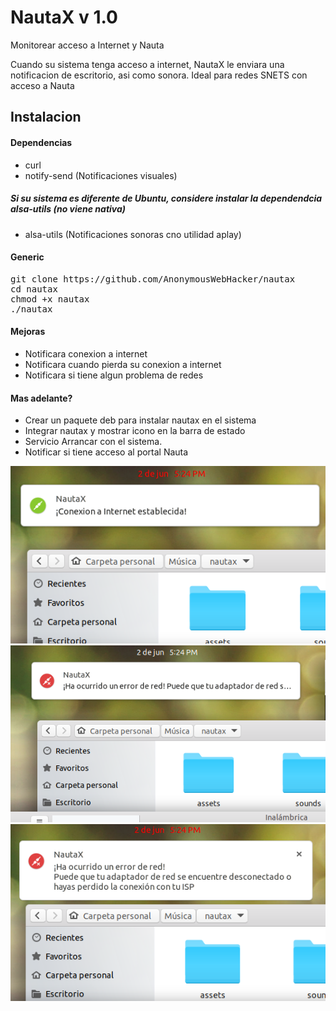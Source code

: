 # NautaX v 1.0

Monitorear acceso a Internet y Nauta

Cuando su sistema tenga acceso a internet, NautaX le enviara una notificacion de escritorio, asi como sonora.
Ideal para redes SNETS con acceso a Nauta

## Instalacion
#### Dependencias
* curl
* notify-send (Notificaciones visuales)

##### Si su sistema es diferente de Ubuntu, considere instalar la dependendcia alsa-utils (no viene nativa)
* alsa-utils  (Notificaciones sonoras cno utilidad aplay)
#### Generic
<pre>
git clone https://github.com/AnonymousWebHacker/nautax
cd nautax
chmod +x nautax
./nautax
</pre>

#### Mejoras
* Notificara conexion a internet
* Notificara cuando pierda su conexion a internet
* Notificara si tiene algun problema de redes

#### Mas adelante?
* Crear un paquete deb para instalar nautax en el sistema
* Integrar nautax y mostrar icono en la barra de estado
* Servicio Arrancar con el sistema.
* Notificar si tiene acceso al portal Nauta


![](screenshot/screenshot-online.png)
![](screenshot/screenshot-error.png)
![](screenshot/screenshot-error-extended.png)
